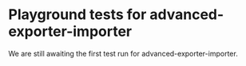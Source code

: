 # Playground tests for advanced-exporter-importer
We are still awaiting the first test run for advanced-exporter-importer.
